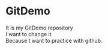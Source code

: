 # GitDemo
It is my GitDemo repository <br>
I want to change it
<br>Because t want to practice with github.